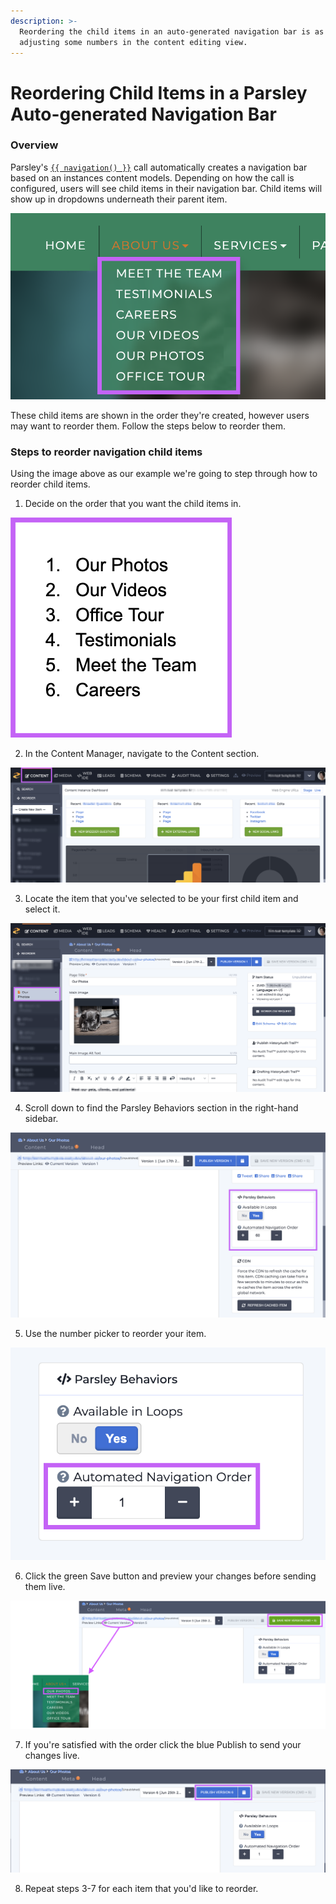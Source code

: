 ```yaml
---
description: >-
  Reordering the child items in an auto-generated navigation bar is as simple as
  adjusting some numbers in the content editing view.
---
```


# Reordering Child Items in a Parsley Auto-generated Navigation Bar

### Overview

Parsley's  [`{{ navigation() }}`](https://zesty.org/services/web-engine/introduction-to-parsley/parsley-index#navigation-number) call automatically creates a navigation bar based on an instances content models. Depending on how the call is configured, users will see child items in their navigation bar. Child items will show up in dropdowns underneath their parent item. 

![A dropdown of child pages is shown outlined in purple.](../.gitbook/assets/auto-gen-nav-dropdowns.png)

These child items are shown in the order they're created, however users may want to reorder them. Follow the steps below to reorder them.

### Steps to reorder navigation child items

Using the image above as our example we're going to step through how to reorder child  items.

1. Decide on the order that you want the child items in.

![Example order of child items.](../.gitbook/assets/auto-gen-nav-child-items-order.png)

2. In the Content Manager, navigate to the Content section.

![Navigate to the Content section.](../.gitbook/assets/02-navigate-to-content-section.png)

3.  Locate the item that you've selected to be your first child item and select it.

![Locate your first child item and select it.](../.gitbook/assets/03-locate-item-and-select-it.png)

4. Scroll down to find the Parsley Behaviors section in the right-hand sidebar. 

![Parsley Behaviors in the right-hand sidebar.](../.gitbook/assets/04-locate-parsley-behaviors.png)

5. Use the number picker to reorder your item. 

![Use the number picker to reorder your item.](../.gitbook/assets/05-use-the-number-picker-to-reorder-item.png)

6. Click  the green Save button and preview your changes before sending them live.

![Save and preview your changes.](../.gitbook/assets/06-save-and-preview-changes.png)

7. If you're satisfied with the order click the blue Publish to send your changes live.

![Click the blue Publish button to send your changes live.](../.gitbook/assets/07-publish-changes.png)

8. Repeat steps 3-7 for each item that you'd like to reorder.

